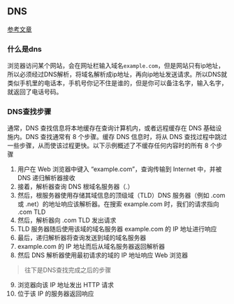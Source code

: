 ## DNS
[参考文章](https://www.cloudflare.com/zh-cn/learning/dns/what-is-dns/)

### 什么是dns
浏览器访问某个网站，会在网址栏输入域名`example.com`，但是网站只有ip地址，所以必须经过DNS解析，将域名解析成ip地址，再向ip地址发送请求。所以DNS就类似手机里的电话本，手机号你记不住是谁的，但是你可以备注名字，输入名字，就返回了电话号码。

### DNS查找步骤
通常，DNS 查找信息将本地缓存在查询计算机内，或者远程缓存在 DNS 基础设施内。DNS 查找通常有 8 个步骤。缓存 DNS 信息时，将从 DNS 查找过程中跳过一些步骤，从而使该过程更快。以下示例概述了不缓存任何内容时的所有 8 个步骤

1. 用户在 Web 浏览器中键入 “example.com”，查询传输到 Internet 中，并被 DNS 递归解析器接收
2. 接着，解析器查询 DNS 根域名服务器（.）
3. 然后，根服务器使用存储其域信息的顶级域（TLD）DNS 服务器（例如 .com 或 .net）的地址响应该解析器。在搜索 example.com 时，我们的请求指向 .com TLD
4. 然后，解析器向 .com TLD 发出请求
5. TLD 服务器随后使用该域的域名服务器 example.com 的 IP 地址进行响应
6. 最后，递归解析器将查询发送到域的域名服务器
7. example.com 的 IP 地址而后从域名服务器返回解析器
8. 然后 DNS 解析器使用最初请求的域的 IP 地址响应 Web 浏览器
> 往下是DNS查找完成之后的步骤
9. 浏览器向该 IP 地址发出 HTTP 请求
10. 位于该 IP 的服务器返回响应